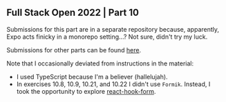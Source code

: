 ## Full Stack Open 2022 | Part 10

Submissions for this part are in a separate repository because, apparently, Expo
acts finicky in a monorepo setting...? Not sure, didn't try my luck.

Submissions for other parts can be found [here](https://github.com/jrnn/full-stack-open-2022).

Note that I occasionally deviated from instructions in the material:
- I used TypeScript because I'm a believer (hallelujah).
- In exercises 10.8, 10.9, 10.21, and 10.22 I didn't use `Formik`. Instead, I
  took the opportunity to explore [react-hook-form](https://github.com/react-hook-form/react-hook-form).
